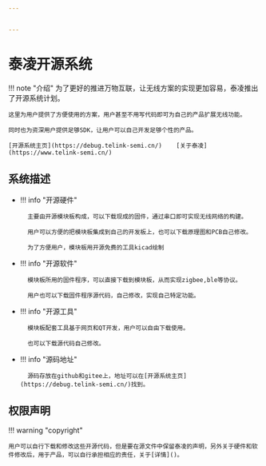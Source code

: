 ```yaml
---


---
```


# 泰凌开源系统

!!! note "介绍"
    为了更好的推进万物互联，让无线方案的实现更加容易，泰凌推出了开源系统计划。

    这里为用户提供了方便使用的方案，用户甚至不用写代码即可为自己的产品扩展无线功能。

    同时也为资深用户提供足够SDK，让用户可以自己开发足够个性的产品。

    [开源系统主页](https://debug.telink-semi.cn/)    [关于泰凌](https://www.telink-semi.cn/)

## 系统描述

* !!! info "开源硬件"
  
        主要由开源模块板构成，可以下载现成的固件，通过串口即可实现无线网络的构建。

        用户可以方便的把模块板集成到自己的开发板上，也可以下载原理图和PCB自己修改。

        为了方便用户，模块板用开源免费的工具kicad绘制

* !!! info "开源软件"

        模块板所用的固件程序，可以直接下载到模块板，从而实现zigbee,ble等协议。

        用户也可以下载固件程序源代码，自己修改，实现自己特定功能。


* !!! info "开源工具"

        模块板配套工具基于网页和QT开发，用户可以自由下载使用。

        也可以下载源代码自己修改。

* !!! info "源码地址"

        源码存放在github和gitee上，地址可以在[开源系统主页](https://debug.telink-semi.cn/)找到。

## 权限声明

!!! warning "copyright"

    用户可以自行下载和修改这些开源代码，但是要在源文件中保留泰凌的声明，另外关于硬件和软件修改后，用于产品，可以自行承担相应的责任，关于[详情]()。